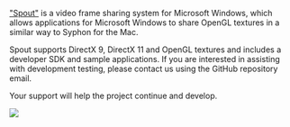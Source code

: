 ["Spout"](http://spout.zeal.co/) is a video frame sharing system for Microsoft Windows, which allows applications for Microsoft Windows to share OpenGL textures in a similar way to Syphon for the Mac.

Spout supports DirectX 9, DirectX 11 and OpenGL textures and includes a developer SDK and sample applications. If you are interested in assisting with development testing, please contact us using the GitHub repository email.

Your support will help the project continue and develop.

[![](https://www.paypalobjects.com/en_AU/i/btn/btn_donate_SM.gif)](https://www.paypal.com/cgi-bin/webscr?cmd=_s-xclick&hosted_button_id=P4P4QJZBT87PJ)  







